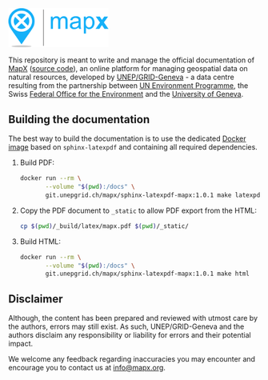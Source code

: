 <img src="_static/mapx_logo.png" width="200" alt="MapX logo">

This repository is meant to write and manage the official documentation of [MapX](https://app.mapx.org/) ([source code](https://github.com/unep-grid/mapx)), an online platform for managing geospatial data on natural resources, developed by [UNEP/GRID-Geneva](https://unepgrid.ch/en) - a data centre resulting from the partnership between [UN Environment Programme](https://www.unep.org/), the Swiss [Federal Office for the Environment](https://www.bafu.admin.ch/) and the [University of Geneva](https://unige.ch/).

## Building the documentation

The best way to build the documentation is to use the dedicated [Docker image](https://git.unepgrid.ch/mapx/-/packages/container/sphinx-latexpdf-mapx) based on `sphinx-latexpdf` and containing all required dependencies.

1. Build PDF:

   ```sh
   docker run --rm \
          --volume "$(pwd):/docs" \
          git.unepgrid.ch/mapx/sphinx-latexpdf-mapx:1.0.1 make latexpdf
   ```

2. Copy the PDF document to `_static` to allow PDF export from the HTML:

   ```sh
   cp $(pwd)/_build/latex/mapx.pdf $(pwd)/_static/
   ```

3. Build HTML:

   ```sh
   docker run --rm \
          --volume "$(pwd):/docs" \
          git.unepgrid.ch/mapx/sphinx-latexpdf-mapx:1.0.1 make html
   ```

## Disclaimer

Although, the content has been prepared and reviewed with utmost care by the authors, errors may still exist. As such, UNEP/GRID-Geneva and the authors disclaim any responsibility or liability for errors and their potential impact.

We welcome any feedback regarding inaccuracies you may encounter and encourage you to contact us at <info@mapx.org>.
